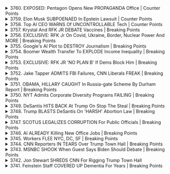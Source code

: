 <details>
<summary>3760. EXPOSED: Pentagon Opens New PROPAGANDA Office | Counter Points</summary><br>

<a href="https://www.youtube.com/watch?v=rFzDEs5pECo" target="_blank">
    <img src="https://img.youtube.com/vi/rFzDEs5pECo/maxresdefault.jpg" 
        alt="[Youtube]" width="200">
</a>

# EXPOSED: Pentagon Opens New PROPAGANDA Office | Counter Points


</details>

<details>
<summary>3759. Elon Musk SUBPOENAED In Epstein Lawsuit | Counter Points</summary><br>

<a href="https://www.youtube.com/watch?v=0dtq_R7MvzE" target="_blank">
    <img src="https://img.youtube.com/vi/0dtq_R7MvzE/maxresdefault.jpg" 
        alt="[Youtube]" width="200">
</a>

# Elon Musk SUBPOENAED In Epstein Lawsuit | Counter Points


</details>

<details>
<summary>3758. Top AI CEO WARNS Of UNCONTROLLABLE Tech | Counter Points</summary><br>

<a href="https://www.youtube.com/watch?v=u_UWqy0iYvE" target="_blank">
    <img src="https://img.youtube.com/vi/u_UWqy0iYvE/maxresdefault.jpg" 
        alt="[Youtube]" width="200">
</a>

# Top AI CEO WARNS Of UNCONTROLLABLE Tech | Counter Points


</details>

<details>
<summary>3757. Krystal And RFK JR DEBATE Vaccines | Breaking Points</summary><br>

<a href="https://www.youtube.com/watch?v=J7-0LNiMIBA" target="_blank">
    <img src="https://img.youtube.com/vi/J7-0LNiMIBA/maxresdefault.jpg" 
        alt="[Youtube]" width="200">
</a>

# Krystal And RFK JR DEBATE Vaccines | Breaking Points


</details>

<details>
<summary>3756. EXCLUSIVE: RFK Jr On Covid, Ukraine, Border, Nuclear Power And MORE | Breaking Points</summary><br>

<a href="https://www.youtube.com/watch?v=hjqDoPD7AXM" target="_blank">
    <img src="https://img.youtube.com/vi/hjqDoPD7AXM/maxresdefault.jpg" 
        alt="[Youtube]" width="200">
</a>

# EXCLUSIVE: RFK Jr On Covid, Ukraine, Border, Nuclear Power And MORE | Breaking Points


</details>

<details>
<summary>3755. Google's AI Plot to DESTROY Journalism | Breaking Points</summary><br>

<a href="https://www.youtube.com/watch?v=H0OElv039yA" target="_blank">
    <img src="https://img.youtube.com/vi/H0OElv039yA/maxresdefault.jpg" 
        alt="[Youtube]" width="200">
</a>

# Google's AI Plot to DESTROY Journalism | Breaking Points


</details>

<details>
<summary>3754. Boomer Wealth Transfer To EXPLODE Income Inequality | Breaking Points</summary><br>

<a href="https://www.youtube.com/watch?v=Fy--c88OEn8" target="_blank">
    <img src="https://img.youtube.com/vi/Fy--c88OEn8/maxresdefault.jpg" 
        alt="[Youtube]" width="200">
</a>

# Boomer Wealth Transfer To EXPLODE Income Inequality | Breaking Points


</details>

<details>
<summary>3753. EXCLUSIVE: RFK JR 'NO PLAN B' If Dems Block Him | Breaking Points</summary><br>

<a href="https://www.youtube.com/watch?v=MGze8YlKka8" target="_blank">
    <img src="https://img.youtube.com/vi/MGze8YlKka8/maxresdefault.jpg" 
        alt="[Youtube]" width="200">
</a>

# EXCLUSIVE: RFK JR 'NO PLAN B' If Dems Block Him | Breaking Points


</details>

<details>
<summary>3752. Jake Tapper ADMITS FBI Failures, CNN Liberals FREAK | Breaking Points</summary><br>

<a href="https://www.youtube.com/watch?v=BNQLWdIrv9Q" target="_blank">
    <img src="https://img.youtube.com/vi/BNQLWdIrv9Q/maxresdefault.jpg" 
        alt="[Youtube]" width="200">
</a>

# Jake Tapper ADMITS FBI Failures, CNN Liberals FREAK | Breaking Points


</details>

<details>
<summary>3751. OBAMA, HILLARY CAUGHT In Russia-gate Scheme By Durham Report | Breaking Points</summary><br>

<a href="https://www.youtube.com/watch?v=1XKcrB9rags" target="_blank">
    <img src="https://img.youtube.com/vi/1XKcrB9rags/maxresdefault.jpg" 
        alt="[Youtube]" width="200">
</a>

# OBAMA, HILLARY CAUGHT In Russia-gate Scheme By Durham Report | Breaking Points


</details>

<details>
<summary>3750. NYT Admits Corporate Diversity Programs FAILING | Breaking Points</summary><br>

<a href="https://www.youtube.com/watch?v=kh8C2m_V-18" target="_blank">
    <img src="https://img.youtube.com/vi/kh8C2m_V-18/maxresdefault.jpg" 
        alt="[Youtube]" width="200">
</a>

# NYT Admits Corporate Diversity Programs FAILING | Breaking Points


</details>

<details>
<summary>3749. DeSantis HITS BACK At Trump On Stop The Steal | Breaking Points</summary><br>

<a href="https://www.youtube.com/watch?v=mGtvaqg9Rho" target="_blank">
    <img src="https://img.youtube.com/vi/mGtvaqg9Rho/maxresdefault.jpg" 
        alt="[Youtube]" width="200">
</a>

# DeSantis HITS BACK At Trump On Stop The Steal | Breaking Points


</details>

<details>
<summary>3748. Trump BLASTS DeSantis On 'HARSH' Abortion Law | Breaking Points</summary><br>

<a href="https://www.youtube.com/watch?v=QyBuMqra9K4" target="_blank">
    <img src="https://img.youtube.com/vi/QyBuMqra9K4/maxresdefault.jpg" 
        alt="[Youtube]" width="200">
</a>

# Trump BLASTS DeSantis On 'HARSH' Abortion Law | Breaking Points


</details>

<details>
<summary>3747. SCOTUS LEGALIZES CORRUPTION For Public Officials | Breaking Points</summary><br>

<a href="https://www.youtube.com/watch?v=yTeCgof7wxk" target="_blank">
    <img src="https://img.youtube.com/vi/yTeCgof7wxk/maxresdefault.jpg" 
        alt="[Youtube]" width="200">
</a>

# SCOTUS LEGALIZES CORRUPTION For Public Officials | Breaking Points


</details>

<details>
<summary>3746. AI ALREADY Killing New Office Jobs | Breaking Points</summary><br>

<a href="https://www.youtube.com/watch?v=5A0cP2Us5nU" target="_blank">
    <img src="https://img.youtube.com/vi/5A0cP2Us5nU/maxresdefault.jpg" 
        alt="[Youtube]" width="200">
</a>

# AI ALREADY Killing New Office Jobs | Breaking Points


</details>

<details>
<summary>3745. Workers FLEE NYC, DC, SF | Breaking Points</summary><br>

<a href="https://www.youtube.com/watch?v=yCanKF7g1W0" target="_blank">
    <img src="https://img.youtube.com/vi/yCanKF7g1W0/maxresdefault.jpg" 
        alt="[Youtube]" width="200">
</a>

# Workers FLEE NYC, DC, SF | Breaking Points


</details>

<details>
<summary>3744. CNN Reporters IN TEARS Over Trump Town Hall | Breaking Points</summary><br>

<a href="https://www.youtube.com/watch?v=d_zHKW7aoY8" target="_blank">
    <img src="https://img.youtube.com/vi/d_zHKW7aoY8/maxresdefault.jpg" 
        alt="[Youtube]" width="200">
</a>

# CNN Reporters IN TEARS Over Trump Town Hall | Breaking Points


</details>

<details>
<summary>3743. MSNBC SHOOK When Guest Says Biden Should Debate | Breaking Points</summary><br>

<a href="https://www.youtube.com/watch?v=9rSq-4rNgpw" target="_blank">
    <img src="https://img.youtube.com/vi/9rSq-4rNgpw/maxresdefault.jpg" 
        alt="[Youtube]" width="200">
</a>

# MSNBC SHOOK When Guest Says Biden Should Debate | Breaking Points


</details>

<details>
<summary>3742. Jon Stewart SHREDS CNN For Rigging Trump Town Hall</summary><br>

<a href="https://www.youtube.com/watch?v=r56ZwwDyDRE" target="_blank">
    <img src="https://img.youtube.com/vi/r56ZwwDyDRE/maxresdefault.jpg" 
        alt="[Youtube]" width="200">
</a>

# Jon Stewart SHREDS CNN For Rigging Trump Town Hall


</details>

<details>
<summary>3741. Feinstein Staff COVERED UP Dementia For Years | Breaking Points</summary><br>

<a href="https://www.youtube.com/watch?v=IRr85Wc1A-A" target="_blank">
    <img src="https://img.youtube.com/vi/IRr85Wc1A-A/maxresdefault.jpg" 
        alt="[Youtube]" width="200">
</a>

# Feinstein Staff COVERED UP Dementia For Years | Breaking Points


</details>

